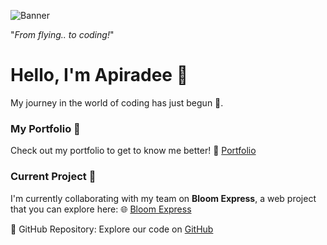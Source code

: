 ![Banner](https://user-images.githubusercontent.com/120387082/207740337-9d0f435e-ed2f-4a09-8421-32e9da127da8.png)

"_From flying.. to coding!_"

# Hello, I'm Apiradee 👋
My journey in the world of coding has just begun 🚀.

### My Portfolio 🌟
Check out my portfolio to get to know me better! 📂
[Portfolio](https://apiradee-haeusler.netlify.app/)

### Current Project 🌼

I'm currently collaborating with my team on **Bloom Express**, a web project that you can explore here: 
🌐 [Bloom Express](https://bloom-express.onrender.com)

🔗 GitHub Repository: Explore our code on [GitHub]([https://lnkd.in/e3n7Aktg](https://github.com/BloomExpress/bloom-express))



<!---
ApiradeeH/ApiradeeH is a ✨ special ✨ repository because its `README.md` (this file) appears on your GitHub profile.
You can click the Preview link to take a look at your changes.
--->
